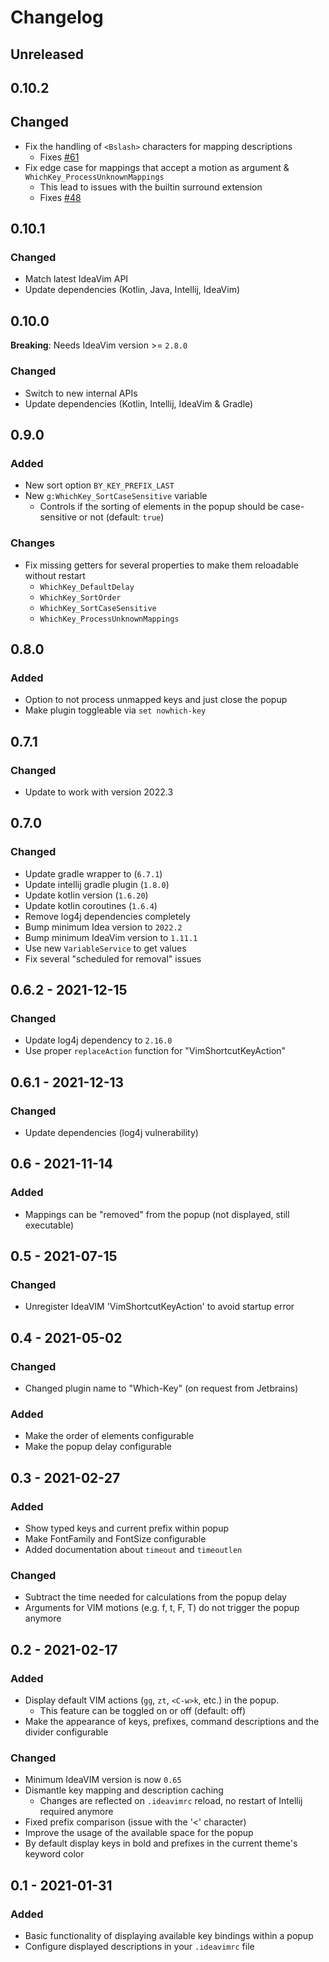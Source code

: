 # Changelog

## Unreleased

## 0.10.2

## Changed

- Fix the handling of `<Bslash>` characters for mapping descriptions
  - Fixes [#61](https://github.com/TheBlob42/idea-which-key/issues/61)
- Fix edge case for mappings that accept a motion as argument & `WhichKey_ProcessUnknownMappings`
  - This lead to issues with the builtin surround extension
  - Fixes [#48](https://github.com/TheBlob42/idea-which-key/issues/48)

## 0.10.1

### Changed

- Match latest IdeaVim API
- Update dependencies (Kotlin, Java, Intellij, IdeaVim)

## 0.10.0

**Breaking**: Needs IdeaVim version >= `2.8.0`

### Changed

- Switch to new internal APIs
- Update dependencies (Kotlin, Intellij, IdeaVim & Gradle)

## 0.9.0

### Added

- New sort option `BY_KEY_PREFIX_LAST`
- New `g:WhichKey_SortCaseSensitive` variable
  - Controls if the sorting of elements in the popup should be case-sensitive or not (default: `true`)

### Changes

- Fix missing getters for several properties to make them reloadable without restart
  - `WhichKey_DefaultDelay`
  - `WhichKey_SortOrder`
  - `WhichKey_SortCaseSensitive`
  - `WhichKey_ProcessUnknownMappings`

## 0.8.0

### Added

- Option to not process unmapped keys and just close the popup
- Make plugin toggleable via `set nowhich-key`

## 0.7.1

### Changed

- Update to work with version 2022.3

## 0.7.0

### Changed

- Update gradle wrapper to (`6.7.1`)
- Update intellij gradle plugin (`1.8.0`)
- Update kotlin version (`1.6.20`)
- Update kotlin coroutines (`1.6.4`)
- Remove log4j dependencies completely
- Bump minimum Idea version to `2022.2`
- Bump minimum IdeaVim version to `1.11.1`
- Use new `VariableService` to get values
- Fix several "scheduled for removal" issues

## 0.6.2 - 2021-12-15

### Changed

- Update log4j dependency to `2.16.0`
- Use proper `replaceAction` function for "VimShortcutKeyAction"

## 0.6.1 - 2021-12-13

### Changed

- Update dependencies (log4j vulnerability)

## 0.6 - 2021-11-14

### Added

- Mappings can be "removed" from the popup (not displayed, still executable)

## 0.5 - 2021-07-15

### Changed

- Unregister IdeaVIM 'VimShortcutKeyAction' to avoid startup error

## 0.4 - 2021-05-02

### Changed

- Changed plugin name to "Which-Key" (on request from Jetbrains)

### Added

- Make the order of elements configurable
- Make the popup delay configurable

## 0.3 - 2021-02-27

### Added

- Show typed keys and current prefix within popup
- Make FontFamily and FontSize configurable
- Added documentation about `timeout` and `timeoutlen`

### Changed

- Subtract the time needed for calculations from the popup delay
- Arguments for VIM motions (e.g. f, t, F, T) do not trigger the popup anymore

## 0.2 - 2021-02-17

### Added

- Display default VIM actions (`gg`, `zt`, `<C-w>k`, etc.) in the popup.
  - This feature can be toggled on or off (default: off)
- Make the appearance of keys, prefixes, command descriptions and the divider configurable

### Changed

- Minimum IdeaVIM version is now `0.65`
- Dismantle key mapping and description caching
  - Changes are reflected on `.ideavimrc` reload, no restart of Intellij required anymore
- Fixed prefix comparison (issue with the '<' character)
- Improve the usage of the available space for the popup
- By default display keys in bold and prefixes in the current theme's keyword color

## 0.1 - 2021-01-31

### Added

- Basic functionality of displaying available key bindings within a popup
- Configure displayed descriptions in your `.ideavimrc` file
